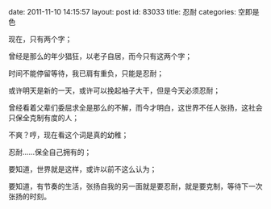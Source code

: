 date: 2011-11-10 14:15:57
layout: post
id: 83033
title: 忍耐
categories: 空即是色

现在，只有两个字；

曾经是那么的年少猖狂，以老子自居，而今只有这两个字；

时间不能停留等待，我已肩有重负，只能是忍耐；

或许明天是新的一天，或许可以挽起袖子大干，但是今天必须忍耐；

曾经看着父辈们委屈求全是那么的不解，而今才明白，这世界不任人张扬，这社会只保全克制有度的人；

不爽？哼，现在看这个词是真的幼稚；

忍耐……保全自己拥有的；

要知道，世界就是这样，或许以前不这么认为；

要知道，有节奏的生活，张扬自我的另一面就是要忍耐，就是要克制，等待下一次张扬的时刻。
